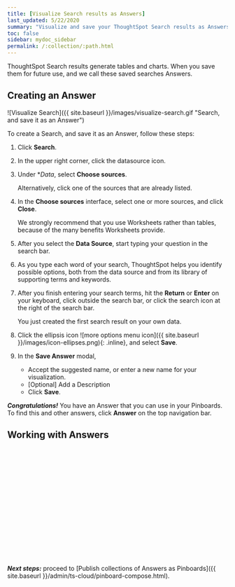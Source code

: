 ```yaml
---
title: [Visualize Search results as Answers]
last_updated: 5/22/2020
summary: "Visualize and save your ThoughtSpot Search results as Answers."
toc: false
sidebar: mydoc_sidebar
permalink: /:collection/:path.html
---
```


ThoughtSpot Search results generate tables and charts. When you save them for future use, and we call these saved searches Answers.

## Creating an Answer

![Visualize Search]({{ site.baseurl }}/images/visualize-search.gif "Search, and save it as an Answer")

To create a Search, and save it as an Answer, follow these steps:

1. Click **Search**.

2. In the upper right corner, click the datasource icon.

3. Under **Data*, select **Choose sources**.

   Alternatively, click one of the sources that are already listed.

4. In the **Choose sources** interface, select one or more sources, and click **Close**.  

   We strongly recommend that you use Worksheets rather than tables, because of the many benefits Worksheets provide.

6. After you select the **Data Source**, start typing your question in the search bar.

6. As you type each word of your search, ThoughtSpot helps you identify possible options, both from the data source and from its library of supporting terms and keywords.

7.  After you finish entering your search terms, hit the **Return** or **Enter** on your keyboard, click outside the search bar, or click the search icon at the right of the search bar.

    You just created the first search result on your own data.

8. Click the ellipsis icon ![more options menu icon]({{ site.baseurl }}/images/icon-ellipses.png){: .inline}, and select **Save**.

9. In the **Save Answer** modal,

   - Accept the suggested name, or enter a new name for your visualization.
   - \[Optional\] Add a Description
   - Click **Save**.

***Congratulations!*** You have an Answer that you can use in your Pinboards. To find this and other answers, click **Answer** on the top navigation bar.


## Working with Answers

<script src="https://fast.wistia.com/embed/medias/i8smdu5gws.jsonp" async></script><script src="https://fast.wistia.com/assets/external/E-v1.js" async></script><span class="wistia_embed wistia_async_i8smdu5gws popover=true popoverAnimateThumbnail=true popoverBorderColor=4E55FD popoverBorderWidth=2" style="display:inline-block;height:252px;position:relative;width:450px">&nbsp;</span>

***Next steps:*** proceed to [Publish collections of Answers as Pinboards]({{ site.baseurl }}/admin/ts-cloud/pinboard-compose.html).
